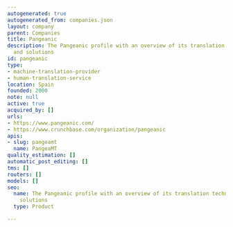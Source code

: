 ```yaml
---
autogenerated: true
autogenerated_from: companies.json
layout: company
parent: Companies
title: Pangeanic
description: The Pangeanic profile with an overview of its translation technologies
  and solutions
id: pangeanic
type:
- machine-translation-provider
- human-translation-service
location: Spain
founded: 2000
note: null
active: true
acquired_by: []
urls:
- https://www.pangeanic.com/
- https://www.crunchbase.com/organization/pangeanic
apis:
- slug: pangeamt
  name: PangeaMT
quality_estimation: []
automatic_post_editing: []
tms: []
routers: []
models: []
seo:
  name: The Pangeanic profile with an overview of its translation technologies and
    solutions
  type: Product

---
```


